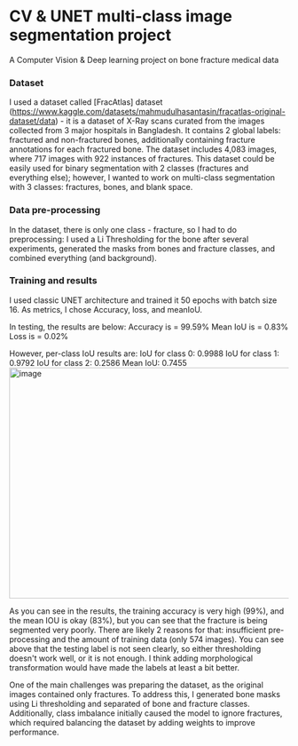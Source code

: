 # CV & UNET multi-class image segmentation project
A Computer Vision &amp; Deep learning project on bone fracture medical data

### Dataset
I used a dataset called [FracAtlas] dataset (https://www.kaggle.com/datasets/mahmudulhasantasin/fracatlas-original-dataset/data) - it is a dataset of X-Ray scans curated from the images collected from 3 major hospitals in Bangladesh. It contains 2 global labels: fractured and non-fractured bones, additionally containing fracture annotations for each fractured bone. The dataset includes 4,083 images, where 717 images with 922 instances of fractures.
This dataset could be easily used for binary segmentation with 2 classes (fractures and everything else); however, I wanted to work on multi-class segmentation with 3 classes: fractures, bones, and blank space.

### Data pre-processing
In the dataset, there is only one class - fracture, so I had to do preprocessing: I used a Li Thresholding for the bone after several experiments, generated the masks from bones and fracture classes, and combined everything (and background).

### Training and results
I used classic UNET architecture and trained it 50 epochs with batch size 16. As metrics, I chose Accuracy, loss, and meanIoU.

In testing, the results are below:
Accuracy is =  99.59%
Mean IoU is =  0.83%
Loss is =  0.02%

However, per-class IoU results are:
IoU for class 0: 0.9988
IoU for class 1: 0.9792
IoU for class 2: 0.2586
Mean IoU: 0.7455
<img width="1254" height="416" alt="image" src="https://github.com/user-attachments/assets/02a00dda-945e-43bf-bd2f-693948e632c3" />

As you can see in the results, the training accuracy is very high (99%), and the mean IOU is okay (83%), but you can see that the fracture is being segmented very poorly. There are likely 2 reasons for that: insufficient pre-processing and the amount of training data (only 574 images). You can see above that the testing label is not seen clearly, so either thresholding doesn't work well, or it is not enough. I think adding morphological transformation would have made the labels at least a bit better. 

One of the main challenges was preparing the dataset, as the original images contained only fractures. To address this, I generated bone masks using Li thresholding and separated of bone and fracture classes. Additionally, class imbalance initially caused the model to ignore fractures, which required balancing the dataset by adding weights to improve performance.

